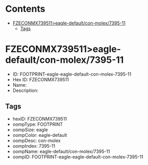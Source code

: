 



Contents
========

* [FZECONMX739511>eagle-default/con-molex/7395-11](#fzeconmx739511eagle-defaultcon-molex7395-11)
	* [Tags](#tags)

# FZECONMX739511>eagle-default/con-molex/7395-11

- ID: FOOTPRINT-eagle-eagle-default-con-molex-7395-11
- Hex ID: FZECONMX739511
- Name: 
- Description: 

## Tags

- hexID: FZECONMX739511
- oompType: FOOTPRINT
- oompSize: eagle
- oompColor: eagle-default
- oompDesc: con-molex
- oompIndex: 7395-11
- oompName: eagle-default/con-molex/7395-11
- oompID: FOOTPRINT-eagle-eagle-default-con-molex-7395-11
